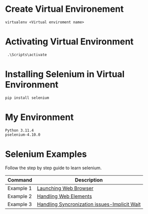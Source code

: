 # Create Virtual Environement

```
virtualenv <Virtual enviroment name>
```

# Activating Virtual Environment

```
 .\Scripts\activate
```

# Installing Selenium in Virtual Environment

```
pip install selenium
```

# My Environment

```commandline
Python 3.11.4
pselenium-4.10.0
```

# Selenium Examples

Follow the step by step guide to learn selenium.

| Command   | Description                      |
|-----------|----------------------------------|           
| Example 1 | [Launching Web Browser](Seleniums-Examples/Example-1) |
| Example 2 | [Handling Web Elements](Seleniums-Examples/Example-3) |
| Example 3 | [Handling Syncronization issues-Implicit Wait](Seleniums-Examples/Example-4) |